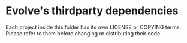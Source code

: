 # Evolve's thirdparty dependencies

Each project inside this folder has its own LICENSE or COPYING terms. Please refer to them
before changing or distributing their code.
